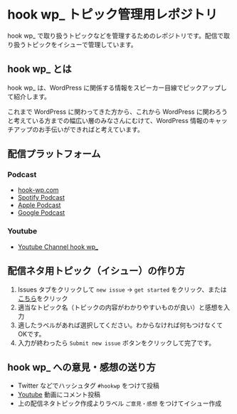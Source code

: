 # hook wp_ トピック管理用レポジトリ
hook wp_ で取り扱うトピックなどを管理するためのレポジトリです。配信で取り扱うトピックをイシューで管理しています。

## hook wp_ とは
hook wp_ は、WordPress に関係する情報をスピーカー目線でピックアップして紹介します。

これまで WordPress に関わってきた方から、これから WordPress に関わろうと考えている方までの幅広い層のみなさんにむけて、WordPress 情報のキャッチアップのお手伝いができればと考えています。

## 配信プラットフォーム
### Podcast
- [hook-wp.com](https://hook-wp.com)
- [Spotify Podcast](https://open.spotify.com/show/1FMwvhil5ii6SDVLeBFxQT?si=ac5ef81a1c5f4067&nd=1)
- [Apple Podcast](https://podcasts.apple.com/us/podcast/hook-wp/id1668144262)
- [Google Podcast](https://podcasts.google.com/feed/aHR0cHM6Ly9ob29rLXdwLmNvbS9mZWVkL3BvZGNhc3Qv?hl=ja)

### Youtube
- [Youtube Channel hook wp_](https://www.youtube.com/@hook-wp)

## 配信ネタ用トピック（イシュー）の作り方
1. Issues タブをクリックして `new issue` → `get started` をクリック、または[こちら](https://github.com/Olein-jp/hook-wp/issues/new/choose)をクリック
1. 適当なトピック名（トピックの内容がわかりやすいものが良い）と感想を入力
1. 適したラベルがあれば選択してください。わからなければ何もつけなくてOKです。
1. 入力が終わったら `Submit new issue` ボタンをクリックして完了です。

## hook wp_ への意見・感想の送り方
- Twitter などでハッシュタグ `#hookwp` をつけて投稿
- [Youtube](https://www.youtube.com/@hook-wp) 動画にコメント投稿
- 上の配信ネタトピック作成よりラベル `ご意見・感想` をつけてイシュー作成
